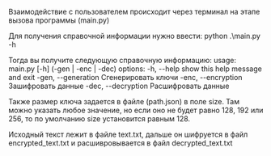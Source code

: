 Взаимодействие с пользователем происходит через терминал на этапе вызова программы (main.py)

Для получения справочной информации нужно ввести:
python .\main.py -h  

Тогда вы получите следующую справочную информацию:
usage: main.py [-h] (-gen | -enc | -dec)
options:
  -h, --help          show this help message and exit
  -gen, --generation  Сгенерировать ключи
  -enc, --encryption  Зашифровать данные
  -dec, --decryption  Расшифровать данные

Также размер ключа задается в файле (path.json) в поле size.
Там можно указать любое значение, но если оно не будет равно 128, 192 или 256,
то по умолчанию size установится равным 128.

Исходный текст лежит в файле text.txt, дальше он шифруется в файл encrypted_text.txt
и расшивровывается в файл decrypted_text.txt